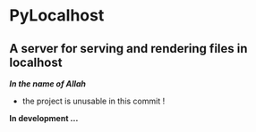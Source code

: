 # PyLocalhost
## A server for serving and rendering files in localhost 

**_In the name of Allah_**

* the project is unusable in this commit !

**In development ...**


